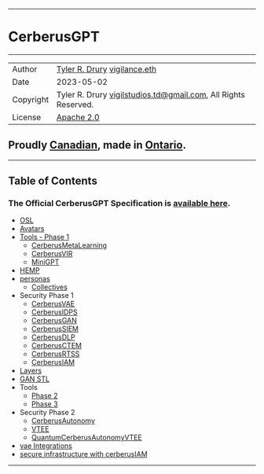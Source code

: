 ----
# CerberusGPT
----

|     |    |
| ---- | ---- |
| Author | [Tyler R. Drury](https://vigilance91.github.io/) [vigilance.eth](https://etherscan.io/address/0x20fc7e34f4acfa8faec8edf0546c57cd77d76bfe) |
| Date | 2023-05-02 |
| Copyright | Tyler R. Drury <vigilstudios.td@gmail.com>, All Rights Reserved. |
| License | [Apache 2.0](https://www.apache.org/licenses/LICENSE-2.0.html) |

## Proudly [Canadian](https://www.canada.ca/en.html), made in [Ontario](https://www.ontario.ca/).

----
## Table of Contents

### The Official CerberusGPT Specification is [available here](https://vigilance91.github.io/CerberusGPT-v1.html).

- [OSL](https://github.com/vigilance91/CerberusGPT/blob/main/osl.md)
- [Avatars](https://github.com/vigilance91/CerberusGPT/blob/main/avatars.md)
- [Tools - Phase 1](https://github.com/vigilance91/CerberusGPT/blob/main/tools/toolsP1.md)
    - [CerberusMetaLearning]()
    - [CerberusVIR]()
    - [MiniGPT]()    
- [HEMP](https://github.com/vigilance91/CerberusGPT/blob/main/hemp.md)
- [personas](https://github.com/vigilance91/CerberusGPT/blob/main/personas.md)
    - [Collectives](https://github.com/vigilance91/CerberusGPT/blob/main/collectives.md)
- Security Phase 1
    - [CerberusVAE](https://github.com/vigilance91/CerberusGPT/blob/main/security/vae.md)
    - [CerberusIDPS](https://github.com/vigilance91/CerberusGPT/blob/main/security/idps.md)
    - [CerberusGAN](https://github.com/vigilance91/CerberusGPT/blob/main/security/GAN.md)
    - [CerberusSIEM](https://github.com/vigilance91/CerberusGPT/blob/main/security/ctem.md)
    - [CerberusDLP](https://github.com/vigilance91/CerberusGPT/blob/main/security/dlp.md)
    - [CerberusCTEM](https://github.com/vigilance91/CerberusGPT/blob/main/security/ctem.md)
    - [CerberusRTSS](https://github.com/vigilance91/CerberusGPT/blob/main/security/rtss.md)
    - [CerberusIAM](https://github.com/vigilance91/CerberusGPT/blob/main/security/IAM.md)
- [Layers](https://github.com/vigilance91/CerberusGPT/blob/main/ioLayers.md)
- [GAN STL](https://github.com/vigilance91/CerberusGPT/blob/main/ganstl.md)
- Tools
    - [Phase 2](https://github.com/vigilance91/CerberusGPT/blob/main/tools/toolsP2.md)
    - [Phase 3](https://github.com/vigilance91/CerberusGPT/blob/main/tools/toolsP3.md)
- Security Phase 2
    - [CerberusAutonomy](https://github.com/vigilance91/CerberusGPT/blob/main/automation/CerberusAutonomy.md)
    - [VTEE](https://github.com/vigilance91/CerberusGPT/blob/main/security/vtee.md)
    - [QuantumCerberusAutonomyVTEE](https://github.com/vigilance91/CerberusGPT/blob/main/automation/QuantumCerberusAutonomyVTEE.md)
- [vae Integrations](https://github.com/vigilance91/security/vaeIntegrations.md)
- [secure infrastructure with cerberusIAM](https://github.com/vigilance91/CerberusGPT)

----
